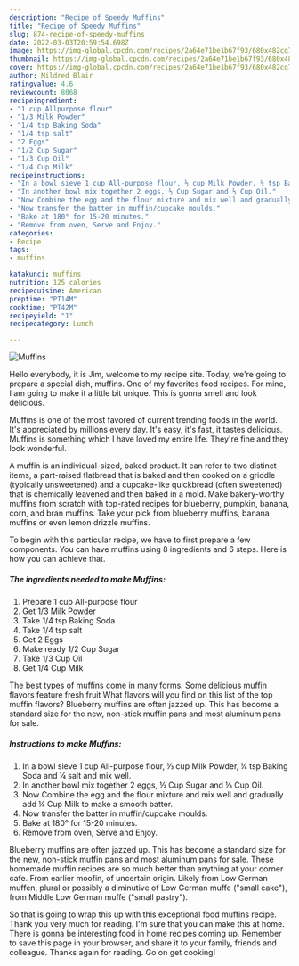 ```yaml
---
description: "Recipe of Speedy Muffins"
title: "Recipe of Speedy Muffins"
slug: 874-recipe-of-speedy-muffins
date: 2022-03-03T20:59:54.698Z
image: https://img-global.cpcdn.com/recipes/2a64e71be1b67f93/680x482cq70/muffins-recipe-main-photo.jpg
thumbnail: https://img-global.cpcdn.com/recipes/2a64e71be1b67f93/680x482cq70/muffins-recipe-main-photo.jpg
cover: https://img-global.cpcdn.com/recipes/2a64e71be1b67f93/680x482cq70/muffins-recipe-main-photo.jpg
author: Mildred Blair
ratingvalue: 4.6
reviewcount: 8068
recipeingredient:
- "1 cup Allpurpose flour"
- "1/3 Milk Powder"
- "1/4 tsp Baking Soda"
- "1/4 tsp salt"
- "2 Eggs"
- "1/2 Cup Sugar"
- "1/3 Cup Oil"
- "1/4 Cup Milk"
recipeinstructions:
- "In a bowl sieve 1 cup All-purpose flour, ⅓ cup Milk Powder, ¼ tsp Baking Soda and ¼ salt and mix well."
- "In another bowl mix together 2 eggs, ½ Cup Sugar and ⅓ Cup Oil."
- "Now Combine the egg and the flour mixture and mix well and gradually add ¼ Cup Milk to make a smooth batter."
- "Now transfer the batter in muffin/cupcake moulds."
- "Bake at 180° for 15-20 minutes."
- "Remove from oven, Serve and Enjoy."
categories:
- Recipe
tags:
- muffins

katakunci: muffins 
nutrition: 125 calories
recipecuisine: American
preptime: "PT14M"
cooktime: "PT42M"
recipeyield: "1"
recipecategory: Lunch

---
```



![Muffins](https://img-global.cpcdn.com/recipes/2a64e71be1b67f93/680x482cq70/muffins-recipe-main-photo.jpg)

Hello everybody, it is Jim, welcome to my recipe site. Today, we're going to prepare a special dish, muffins. One of my favorites food recipes. For mine, I am going to make it a little bit unique. This is gonna smell and look delicious.

Muffins is one of the most favored of current trending foods in the world. It's appreciated by millions every day. It's easy, it's fast, it tastes delicious. Muffins is something which I have loved my entire life. They're fine and they look wonderful.

A muffin is an individual-sized, baked product. It can refer to two distinct items, a part-raised flatbread that is baked and then cooked on a griddle (typically unsweetened) and a cupcake-like quickbread (often sweetened) that is chemically leavened and then baked in a mold. Make bakery-worthy muffins from scratch with top-rated recipes for blueberry, pumpkin, banana, corn, and bran muffins. Take your pick from blueberry muffins, banana muffins or even lemon drizzle muffins.


To begin with this particular recipe, we have to first prepare a few components. You can have muffins using 8 ingredients and 6 steps. Here is how you can achieve that.

<!--inarticleads1-->

##### The ingredients needed to make Muffins:

1. Prepare 1 cup All-purpose flour
1. Get 1/3 Milk Powder
1. Take 1/4 tsp Baking Soda
1. Take 1/4 tsp salt
1. Get 2 Eggs
1. Make ready 1/2 Cup Sugar
1. Take 1/3 Cup Oil
1. Get 1/4 Cup Milk


The best types of muffins come in many forms. Some delicious muffin flavors feature fresh fruit What flavors will you find on this list of the top muffin flavors? Blueberry muffins are often jazzed up. This has become a standard size for the new, non-stick muffin pans and most aluminum pans for sale. 

<!--inarticleads2-->

##### Instructions to make Muffins:

1. In a bowl sieve 1 cup All-purpose flour, ⅓ cup Milk Powder, ¼ tsp Baking Soda and ¼ salt and mix well.
1. In another bowl mix together 2 eggs, ½ Cup Sugar and ⅓ Cup Oil.
1. Now Combine the egg and the flour mixture and mix well and gradually add ¼ Cup Milk to make a smooth batter.
1. Now transfer the batter in muffin/cupcake moulds.
1. Bake at 180° for 15-20 minutes.
1. Remove from oven, Serve and Enjoy.


Blueberry muffins are often jazzed up. This has become a standard size for the new, non-stick muffin pans and most aluminum pans for sale. These homemade muffin recipes are so much better than anything at your corner cafe. From earlier moofin, of uncertain origin. Likely from Low German muffen, plural or possibly a diminutive of Low German muffe (&#34;small cake&#34;), from Middle Low German muffe (&#34;small pastry&#34;). 

So that is going to wrap this up with this exceptional food muffins recipe. Thank you very much for reading. I'm sure that you can make this at home. There is gonna be interesting food in home recipes coming up. Remember to save this page in your browser, and share it to your family, friends and colleague. Thanks again for reading. Go on get cooking!
